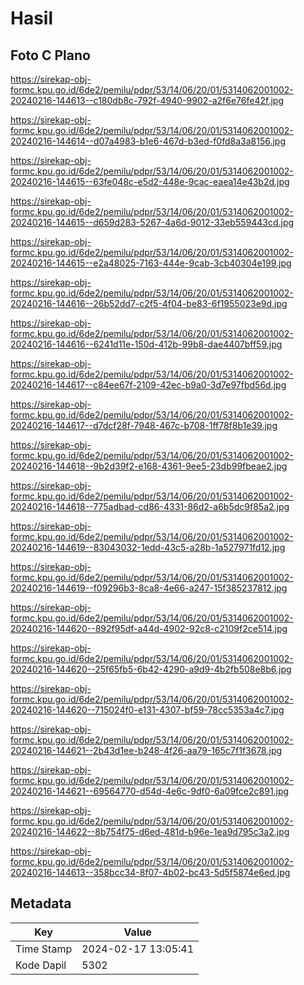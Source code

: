 # Hasil

## Foto C Plano

https://sirekap-obj-formc.kpu.go.id/6de2/pemilu/pdpr/53/14/06/20/01/5314062001002-20240216-144613--c180db8c-792f-4940-9902-a2f6e76fe42f.jpg

https://sirekap-obj-formc.kpu.go.id/6de2/pemilu/pdpr/53/14/06/20/01/5314062001002-20240216-144614--d07a4983-b1e6-467d-b3ed-f0fd8a3a8156.jpg

https://sirekap-obj-formc.kpu.go.id/6de2/pemilu/pdpr/53/14/06/20/01/5314062001002-20240216-144615--63fe048c-e5d2-448e-9cac-eaea14e43b2d.jpg

https://sirekap-obj-formc.kpu.go.id/6de2/pemilu/pdpr/53/14/06/20/01/5314062001002-20240216-144615--d659d283-5267-4a6d-9012-33eb559443cd.jpg

https://sirekap-obj-formc.kpu.go.id/6de2/pemilu/pdpr/53/14/06/20/01/5314062001002-20240216-144615--e2a48025-7163-444e-9cab-3cb40304e199.jpg

https://sirekap-obj-formc.kpu.go.id/6de2/pemilu/pdpr/53/14/06/20/01/5314062001002-20240216-144616--26b52dd7-c2f5-4f04-be83-6f1955023e9d.jpg

https://sirekap-obj-formc.kpu.go.id/6de2/pemilu/pdpr/53/14/06/20/01/5314062001002-20240216-144616--6241d11e-150d-412b-99b8-dae4407bff59.jpg

https://sirekap-obj-formc.kpu.go.id/6de2/pemilu/pdpr/53/14/06/20/01/5314062001002-20240216-144617--c84ee67f-2109-42ec-b9a0-3d7e97fbd56d.jpg

https://sirekap-obj-formc.kpu.go.id/6de2/pemilu/pdpr/53/14/06/20/01/5314062001002-20240216-144617--d7dcf28f-7948-467c-b708-1ff78f8b1e39.jpg

https://sirekap-obj-formc.kpu.go.id/6de2/pemilu/pdpr/53/14/06/20/01/5314062001002-20240216-144618--9b2d39f2-e168-4361-9ee5-23db99fbeae2.jpg

https://sirekap-obj-formc.kpu.go.id/6de2/pemilu/pdpr/53/14/06/20/01/5314062001002-20240216-144618--775adbad-cd86-4331-86d2-a6b5dc9f85a2.jpg

https://sirekap-obj-formc.kpu.go.id/6de2/pemilu/pdpr/53/14/06/20/01/5314062001002-20240216-144619--83043032-1edd-43c5-a28b-1a527971fd12.jpg

https://sirekap-obj-formc.kpu.go.id/6de2/pemilu/pdpr/53/14/06/20/01/5314062001002-20240216-144619--f09296b3-8ca8-4e66-a247-15f385237812.jpg

https://sirekap-obj-formc.kpu.go.id/6de2/pemilu/pdpr/53/14/06/20/01/5314062001002-20240216-144620--892f95df-a44d-4902-92c8-c2109f2ce514.jpg

https://sirekap-obj-formc.kpu.go.id/6de2/pemilu/pdpr/53/14/06/20/01/5314062001002-20240216-144620--25f65fb5-6b42-4290-a9d9-4b2fb508e8b6.jpg

https://sirekap-obj-formc.kpu.go.id/6de2/pemilu/pdpr/53/14/06/20/01/5314062001002-20240216-144620--715024f0-e131-4307-bf59-78cc5353a4c7.jpg

https://sirekap-obj-formc.kpu.go.id/6de2/pemilu/pdpr/53/14/06/20/01/5314062001002-20240216-144621--2b43d1ee-b248-4f26-aa79-165c7f1f3678.jpg

https://sirekap-obj-formc.kpu.go.id/6de2/pemilu/pdpr/53/14/06/20/01/5314062001002-20240216-144621--69564770-d54d-4e6c-9df0-6a09fce2c891.jpg

https://sirekap-obj-formc.kpu.go.id/6de2/pemilu/pdpr/53/14/06/20/01/5314062001002-20240216-144622--8b754f75-d6ed-481d-b96e-1ea9d795c3a2.jpg

https://sirekap-obj-formc.kpu.go.id/6de2/pemilu/pdpr/53/14/06/20/01/5314062001002-20240216-144613--358bcc34-8f07-4b02-bc43-5d5f5874e6ed.jpg


## Metadata

| Key        | Value               |
| ---------- | ------------------- |
| Time Stamp | 2024-02-17 13:05:41 |
| Kode Dapil | 5302                |



